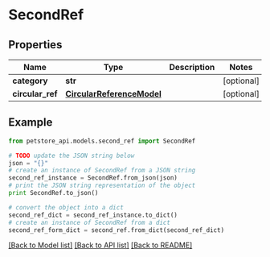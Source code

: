 # SecondRef


## Properties

Name | Type | Description | Notes
------------ | ------------- | ------------- | -------------
**category** | **str** |  | [optional] 
**circular_ref** | [**CircularReferenceModel**](CircularReferenceModel.md) |  | [optional] 

## Example

```python
from petstore_api.models.second_ref import SecondRef

# TODO update the JSON string below
json = "{}"
# create an instance of SecondRef from a JSON string
second_ref_instance = SecondRef.from_json(json)
# print the JSON string representation of the object
print SecondRef.to_json()

# convert the object into a dict
second_ref_dict = second_ref_instance.to_dict()
# create an instance of SecondRef from a dict
second_ref_form_dict = second_ref.from_dict(second_ref_dict)
```
[[Back to Model list]](../README.md#documentation-for-models) [[Back to API list]](../README.md#documentation-for-api-endpoints) [[Back to README]](../README.md)


